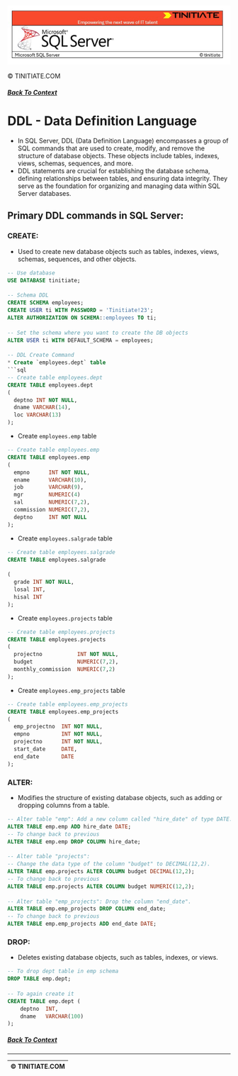 ![SQL Server Tinitiate Image](sqlservericon.jpg)




&copy; TINITIATE.COM


##### [Back To Context](./README.md)

# DDL - Data Definition Language
* In SQL Server, DDL (Data Definition Language) encompasses a group of SQL commands that are used to create, modify, and remove the structure of database objects. These objects include tables, indexes, views, schemas, sequences, and more.
* DDL statements are crucial for establishing the database schema, defining relationships between tables, and ensuring data integrity. They serve as the foundation for organizing and managing data within SQL Server databases.

## Primary DDL commands in SQL Server:
### CREATE:
* Used to create new database objects such as tables, indexes, views, schemas, sequences, and other objects.
```sql
-- Use database
USE DATABASE tinitiate;

-- Schema DDL
CREATE SCHEMA employees;
CREATE USER ti WITH PASSWORD = 'Tinitiate!23';
ALTER AUTHORIZATION ON SCHEMA::employees TO ti;

-- Set the schema where you want to create the DB objects
ALTER USER ti WITH DEFAULT_SCHEMA = employees;

-- DDL Create Command
* Create `employees.dept` table
```sql
-- Create table employees.dept
CREATE TABLE employees.dept
( 
  deptno INT NOT NULL,
  dname VARCHAR(14),
  loc VARCHAR(13)
);
```
* Create `employees.emp` table
```sql
-- Create table employees.emp
CREATE TABLE employees.emp
( 
  empno      INT NOT NULL,
  ename      VARCHAR(10),
  job        VARCHAR(9),
  mgr        NUMERIC(4)
  sal        NUMERIC(7,2),
  commission NUMERIC(7,2),
  deptno     INT NOT NULL
);
```
* Create `employees.salgrade` table
```sql
-- Create table employees.salgrade
CREATE TABLE employees.salgrade

( 
  grade INT NOT NULL,
  losal INT,
  hisal INT
);
```
* Create `employees.projects` table
```sql
-- Create table employees.projects
CREATE TABLE employees.projects
( 
  projectno           INT NOT NULL,
  budget              NUMERIC(7,2),
  monthly_commission  NUMERIC(7,2)
);
```
* Create `employees.emp_projects` table
```sql
-- Create table employees.emp_projects
CREATE TABLE employees.emp_projects
( 
  emp_projectno  INT NOT NULL,
  empno          INT NOT NULL,
  projectno      INT NOT NULL,
  start_date     DATE,
  end_date       DATE
);
```

### ALTER:
* Modifies the structure of existing database objects, such as adding or dropping columns from a table.
```sql
-- Alter table "emp": Add a new column called "hire_date" of type DATE.
ALTER TABLE emp.emp ADD hire_date DATE;
-- To change back to previous
ALTER TABLE emp.emp DROP COLUMN hire_date;

-- Alter table "projects":
-- Change the data type of the column "budget" to DECIMAL(12,2).
ALTER TABLE emp.projects ALTER COLUMN budget DECIMAL(12,2);
-- To change back to previous
ALTER TABLE emp.projects ALTER COLUMN budget NUMERIC(12,2);

-- Alter table "emp_projects": Drop the column "end_date".
ALTER TABLE emp.emp_projects DROP COLUMN end_date;
-- To change back to previous
ALTER TABLE emp.emp_projects ADD end_date DATE;
```

### DROP:
* Deletes existing database objects, such as tables, indexes, or views.
```sql
-- To drop dept table in emp schema
DROP TABLE emp.dept;

-- To again create it
CREATE TABLE emp.dept (
    deptno  INT,
    dname   VARCHAR(100)
);
```

##### [Back To Context](./README.md)
***
| &copy; TINITIATE.COM |
|----------------------|
